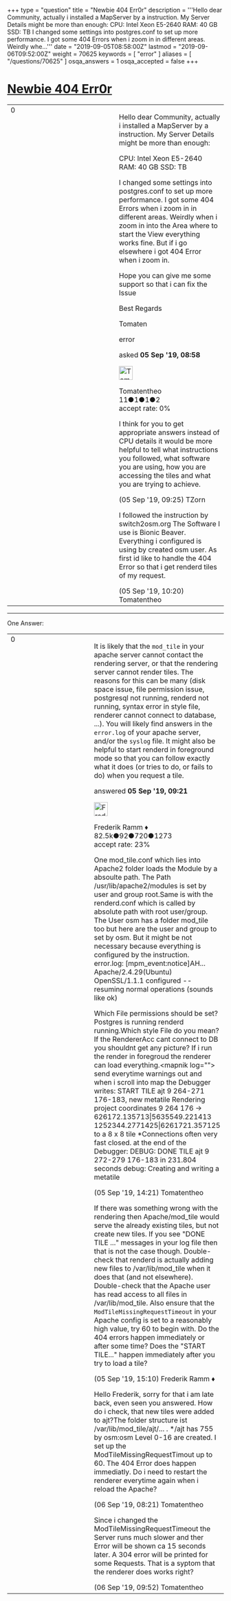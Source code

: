 +++
type = "question"
title = "Newbie 404 Err0r"
description = '''Hello dear Community, actually i installed a MapServer by a instruction. My Server Details might be more than enough: CPU: Intel Xeon E5-2640 RAM: 40 GB SSD: TB I changed some settings into postgres.conf to set up more performance. I got some 404 Errors when i zoom in in different areas. Weirdly whe...'''
date = "2019-09-05T08:58:00Z"
lastmod = "2019-09-06T09:52:00Z"
weight = 70625
keywords = [ "error" ]
aliases = [ "/questions/70625" ]
osqa_answers = 1
osqa_accepted = false
+++

<div class="headNormal">

# [Newbie 404 Err0r](/questions/70625/newbie-404-err0r)

</div>

<div id="main-body">

<div id="askform">

<table id="question-table" style="width:100%;">
<colgroup>
<col style="width: 50%" />
<col style="width: 50%" />
</colgroup>
<tbody>
<tr>
<td style="width: 30px; vertical-align: top"><div class="vote-buttons">
<span id="post-70625-upvote" class="ajax-command post-vote up" rel="nofollow" title="I like this post (click again to cancel)"> </span>
<div id="post-70625-score" class="post-score" title="current number of votes">
0
</div>
<span id="post-70625-downvote" class="ajax-command post-vote down" rel="nofollow" title="I dont like this post (click again to cancel)"> </span> <span id="favorite-mark" class="ajax-command favorite-mark" rel="nofollow" title="mark/unmark this question as favorite (click again to cancel)"> </span>
<div id="favorite-count" class="favorite-count">
&#10;</div>
</div></td>
<td><div id="item-right">
<div class="question-body">
<p>Hello dear Community, actually i installed a MapServer by a instruction. My Server Details might be more than enough:</p>
<p>CPU: Intel Xeon E5-2640 RAM: 40 GB SSD: TB</p>
<p>I changed some settings into postgres.conf to set up more performance. I got some 404 Errors when i zoom in in different areas. Weirdly when i zoom in into the Area where to start the View everything works fine. But if i go elsewhere i got 404 Error when i zoom in.</p>
<p>Hope you can give me some support so that i can fix the Issue</p>
<p>Best Regards</p>
<p>Tomaten</p>
</div>
<div id="question-tags" class="tags-container tags">
<span class="post-tag tag-link-error" rel="tag" title="see questions tagged &#39;error&#39;">error</span>
</div>
<div id="question-controls" class="post-controls">
&#10;</div>
<div class="post-update-info-container">
<div class="post-update-info post-update-info-user">
<p>asked <strong>05 Sep '19, 08:58</strong></p>
<img src="https://secure.gravatar.com/avatar/5ba9518915cc99bb350a1506557b083a?s=32&amp;d=identicon&amp;r=g" class="gravatar" width="32" height="32" alt="Tomatentheo&#39;s gravatar image" />
<p><span>Tomatentheo</span><br />
<span class="score" title="11 reputation points">11</span><span title="1 badges"><span class="badge1">●</span><span class="badgecount">1</span></span><span title="1 badges"><span class="silver">●</span><span class="badgecount">1</span></span><span title="2 badges"><span class="bronze">●</span><span class="badgecount">2</span></span><br />
<span class="accept_rate" title="Rate of the user&#39;s accepted answers">accept rate:</span> <span title="Tomatentheo has no accepted answers">0%</span></p>
</div>
</div>
<div id="comments-container-70625" class="comments-container">
<span id="70628"></span>
<div id="comment-70628" class="comment">
<div id="post-70628-score" class="comment-score">
&#10;</div>
<div class="comment-text">
<p>I think for you to get appropriate answers instead of CPU details it would be more helpful to tell what instructions you followed, what software you are using, how you are accessing the tiles and what you are trying to achieve.</p>
</div>
<div id="comment-70628-info" class="comment-info">
<span class="comment-age">(05 Sep '19, 09:25)</span> <span class="comment-user userinfo">TZorn</span>
</div>
</div>
<span id="70632"></span>
<div id="comment-70632" class="comment">
<div id="post-70632-score" class="comment-score">
&#10;</div>
<div class="comment-text">
<p>I followed the instruction by switch2osm.org The Software I use is Bionic Beaver. Everything i configured is using by created osm user. As first id like to handle the 404 Error so that i get renderd tiles of my request.</p>
</div>
<div id="comment-70632-info" class="comment-info">
<span class="comment-age">(05 Sep '19, 10:20)</span> <span class="comment-user userinfo">Tomatentheo</span>
</div>
</div>
</div>
<div id="comment-tools-70625" class="comment-tools">
&#10;</div>
<div class="clear">
&#10;</div>
<div id="comment-70625-form-container" class="comment-form-container">
&#10;</div>
<div class="clear">
&#10;</div>
</div></td>
</tr>
</tbody>
</table>

------------------------------------------------------------------------

<div class="tabBar">

<span id="sort-top"></span>

<div class="headQuestions">

One Answer:

</div>

</div>

<span id="70626"></span>

<div id="answer-container-70626" class="answer">

<table style="width:100%;">
<colgroup>
<col style="width: 50%" />
<col style="width: 50%" />
</colgroup>
<tbody>
<tr>
<td style="width: 30px; vertical-align: top"><div class="vote-buttons">
<span id="post-70626-upvote" class="ajax-command post-vote up" rel="nofollow" title="I like this post (click again to cancel)"> </span>
<div id="post-70626-score" class="post-score" title="current number of votes">
0
</div>
<span id="post-70626-downvote" class="ajax-command post-vote down" rel="nofollow" title="I dont like this post (click again to cancel)"> </span>
</div></td>
<td><div class="item-right">
<div class="answer-body">
<p>It is likely that the <code>mod_tile</code> in your apache server cannot contact the rendering server, or that the rendering server cannot render tiles. The reasons for this can be many (disk space issue, file permission issue, postgresql not running, renderd not running, syntax error in style file, renderer cannot connect to database, ...). You will likely find answers in the <code>error.log</code> of your apache server, and/or the <code>syslog</code> file. It might also be helpful to start renderd in foreground mode so that you can follow exactly what it does (or tries to do, or fails to do) when you request a tile.</p>
</div>
<div class="answer-controls post-controls">
&#10;</div>
<div class="post-update-info-container">
<div class="post-update-info post-update-info-user">
<p>answered <strong>05 Sep '19, 09:21</strong></p>
<img src="https://secure.gravatar.com/avatar/a2b38d937e70ab39d895d17da0dd1ba4?s=32&amp;d=identicon&amp;r=g" class="gravatar" width="32" height="32" alt="Frederik%20Ramm&#39;s gravatar image" />
<p><span>Frederik Ramm ♦</span><br />
<span class="score" title="82494 reputation points"><span>82.5k</span></span><span title="92 badges"><span class="badge1">●</span><span class="badgecount">92</span></span><span title="720 badges"><span class="silver">●</span><span class="badgecount">720</span></span><span title="1273 badges"><span class="bronze">●</span><span class="badgecount">1273</span></span><br />
<span class="accept_rate" title="Rate of the user&#39;s accepted answers">accept rate:</span> <span title="Frederik Ramm has 417 accepted answers">23%</span></p>
</div>
</div>
<div id="comments-container-70626" class="comments-container">
<span id="70638"></span>
<div id="comment-70638" class="comment">
<div id="post-70638-score" class="comment-score">
&#10;</div>
<div class="comment-text">
<p>One mod_tile.conf which lies into Apache2 folder loads the Module by a absoulte path. The Path /usr/lib/apache2/modules is set by user and group root.Same is with the renderd.conf which is called by absolute path with root user/group. The User osm has a folder mod_tile too but here are the user and group to set by osm. But it might be not necessary because everything is configured by the instruction. error.log: [mpm_event:notice]AH... Apache/2.4.29(Ubuntu) OpenSSL/1.1.1 configured -- resuming normal operations (sounds like ok)</p>
<p>Which File permissions should be set? Postgres is running renderd running.Which style File do you mean? If the RendererAcc cant connect to DB you shouldnt get any picture? If i run the render in foregroud the renderer can load everything.&lt;mapnik log=""&gt; send everytime warnings out and when i scroll into map the Debugger writes: START TILE ajt 9 264-271 176-183, new metatile Rendering project coordinates 9 264 176 -&gt; 626172.135713|5635549.221413 1252344.2771425|6261721.357125 to a 8 x 8 tile *Connections often very fast closed. at the end of the Debugger: DEBUG: DONE TILE ajt 9 272-279 176-183 in 231.804 seconds debug: Creating and writing a metatile</p>
</div>
<div id="comment-70638-info" class="comment-info">
<span class="comment-age">(05 Sep '19, 14:21)</span> <span class="comment-user userinfo">Tomatentheo</span>
</div>
</div>
<span id="70639"></span>
<div id="comment-70639" class="comment">
<div id="post-70639-score" class="comment-score">
&#10;</div>
<div class="comment-text">
<p>If there was something wrong with the rendering then Apache/mod_tile would serve the already existing tiles, but not create new tiles. If you see "DONE TILE ..." messages in your log file then that is not the case though. Double-check that renderd is actually adding new files to /var/lib/mod_tile when it does that (and not elsewhere). Double-check that the Apache user has read access to all files in /var/lib/mod_tile. Also ensure that the <code>ModTileMissingRequestTimeout</code> in your Apache config is set to a reasonably high value, try 60 to begin with. Do the 404 errors happen immediately or after some time? Does the "START TILE..." happen immediately after you try to load a tile?</p>
</div>
<div id="comment-70639-info" class="comment-info">
<span class="comment-age">(05 Sep '19, 15:10)</span> <span class="comment-user userinfo">Frederik Ramm ♦</span>
</div>
</div>
<span id="70655"></span>
<div id="comment-70655" class="comment">
<div id="post-70655-score" class="comment-score">
&#10;</div>
<div class="comment-text">
<p>Hello Frederik, sorry for that i am late back, even seen you answered. How do i check, that new tiles were added to ajt?The folder structure ist /var/lib/mod_tile/ajt/... . */ajt has 755 by osm:osm Level 0-16 are created. I set up the ModTileMissingRequestTimout up to 60. The 404 Error does happen immediatly. Do i need to restart the renderer everytime again when i reload the Apache?</p>
</div>
<div id="comment-70655-info" class="comment-info">
<span class="comment-age">(06 Sep '19, 08:21)</span> <span class="comment-user userinfo">Tomatentheo</span>
</div>
</div>
<span id="70657"></span>
<div id="comment-70657" class="comment">
<div id="post-70657-score" class="comment-score">
&#10;</div>
<div class="comment-text">
<p>Since i changed the ModTileMissingRequestTimeout the Server runs much slower and ther Error will be shown ca 15 seconds later. A 304 error will be printed for some Requests. That is a syptom that the renderer does works right?</p>
</div>
<div id="comment-70657-info" class="comment-info">
<span class="comment-age">(06 Sep '19, 09:52)</span> <span class="comment-user userinfo">Tomatentheo</span>
</div>
</div>
</div>
<div id="comment-tools-70626" class="comment-tools">
&#10;</div>
<div class="clear">
&#10;</div>
<div id="comment-70626-form-container" class="comment-form-container">
&#10;</div>
<div class="clear">
&#10;</div>
</div></td>
</tr>
</tbody>
</table>

</div>

<div class="paginator-container-left">

</div>

</div>

</div>

